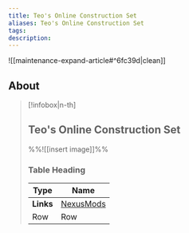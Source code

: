 ```yaml
---
title: Teo's Online Construction Set
aliases: Teo's Online Construction Set
tags: 
description:
---
```


![[maintenance-expand-article#^6fc39d|clean]]

## About

> [!infobox|n-th]
> 
> ## Teo's Online Construction Set
> 
> %%![[insert image]]%%
> 
> ### Table Heading
> 
> | Type | Name |
> | --- | --- |
> | **Links** | [NexusMods](https://www.nexusmods.com/morrowind/mods/52471) |
> | Row | Row |